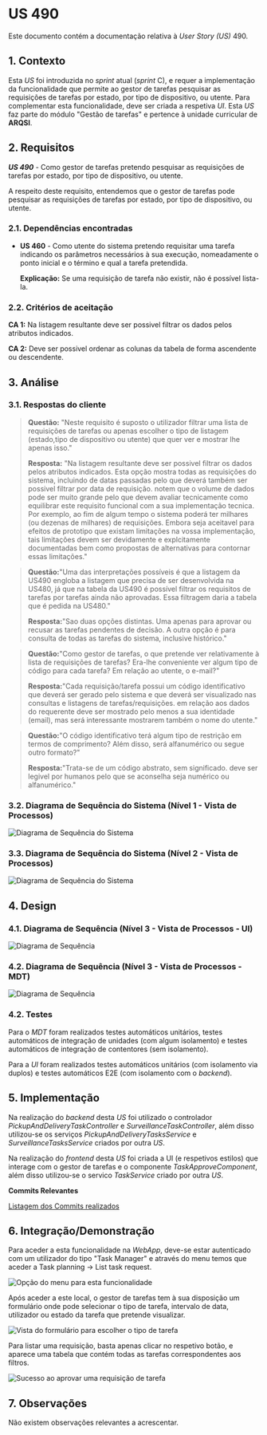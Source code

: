 # US 490

Este documento contém a documentação relativa à *User Story (US)* 490.

## 1. Contexto

Esta *US* foi introduzida no *sprint* atual (*sprint* C), e requer a implementação da funcionalidade que permite ao gestor de tarefas pesquisar as requisições de tarefas por estado,
por tipo de dispositivo, ou utente.
Para complementar esta funcionalidade, deve ser criada a respetiva *UI*.
Esta *US* faz parte do módulo "Gestão de tarefas" e pertence à unidade curricular de **ARQSI**.

## 2. Requisitos

***US 490*** - Como gestor de tarefas pretendo pesquisar as requisições de tarefas por estado, por tipo de dispositivo, ou utente.

A respeito deste requisito, entendemos que o gestor de tarefas pode pesquisar as requisições de tarefas por estado,
por tipo de dispositivo, ou utente.

### 2.1. Dependências encontradas

- **US 460** - Como utente do sistema pretendo requisitar uma tarefa indicando os parâmetros necessários à sua execução, 
nomeadamente o ponto inicial e o término e qual a tarefa pretendida.

  **Explicação:** Se uma requisição de tarefa não existir, não é possível lista-la.
    
### 2.2. Critérios de aceitação

**CA 1:** Na listagem resultante deve ser possivel filtrar os dados pelos atributos indicados.

**CA 2:** Deve ser possivel ordenar as colunas da tabela de forma ascendente ou descendente.

## 3. Análise

### 3.1. Respostas do cliente

>**Questão:** "Neste requisito é suposto o utilizador filtrar uma lista de requisições de tarefas ou apenas escolher o tipo de listagem (estado,tipo de dispositivo ou utente) que quer ver e mostrar lhe apenas isso."
>
>**Resposta:** "Na listagem resultante deve ser possivel filtrar os dados pelos atributos indicados. Esta opção mostra todas as requisições do sistema, incluindo de datas passadas pelo que deverá também ser possivel 
> filtrar por data de requisição.
> notem que o volume de dados pode ser muito grande pelo que devem avaliar tecnicamente como equilibrar este requisito funcional com a sua implementação tecnica. Por exemplo, ao fim de algum tempo o sistema poderá 
> ter milhares (ou dezenas de milhares) de requisições. Embora seja aceitavel para efeitos de prototipo que existam limitações na vossa implementação, tais limitações devem ser devidamente e explcitamente 
> documentadas bem como propostas de alternativas para contornar essas limitações."

>**Questão:**"Uma das interpretações possíveis é que a listagem da US490 engloba a listagem que precisa de ser desenvolvida na US480, já que na tabela da US490 é possível filtrar os requisitos de tarefas por tarefas 
> ainda não aprovadas. Essa filtragem daria a tabela que é pedida na US480."
>
>**Resposta:**"Sao duas opções distintas. Uma apenas para aprovar ou recusar as tarefas pendentes de decisão. A outra opção é para consulta de todas as tarefas do sistema, inclusive histórico."

>**Questão:**"Como gestor de tarefas, o que pretende ver relativamente à lista de requisições de tarefas?
> Era-lhe conveniente ver algum tipo de código para cada tarefa?
> Em relação ao utente, o e-mail?"
>
>**Resposta:**"Cada requisição/tarefa possui um código identificativo que deverá ser gerado pelo sistema e que deverá ser visualizado nas consultas e listagens de tarefas/requisições. em relação aos dados do 
> requerente deve ser mostrado pelo menos a sua identidade (email), mas será interessante mostrarem também o nome do utente."

>**Questão:**"O código identificativo terá algum tipo de restrição em termos de comprimento? Além disso, será alfanumérico ou segue outro formato?"
>
>**Resposta:**"Trata-se de um código abstrato, sem significado. deve ser legivel por humanos pelo que se aconselha seja numérico ou alfanumérico."

### 3.2. Diagrama de Sequência do Sistema (Nível 1 - Vista de Processos)

![Diagrama de Sequência do Sistema](IMG/system-sequence-diagram-level-1.svg)

### 3.3. Diagrama de Sequência do Sistema (Nível 2 - Vista de Processos)

![Diagrama de Sequência do Sistema](IMG/system-sequence-diagram-level-2.svg)

## 4. Design

### 4.1. Diagrama de Sequência (Nível 3 - Vista de Processos - UI)

![Diagrama de Sequência](IMG/sequence-diagram-UI-level-3.svg)

### 4.2. Diagrama de Sequência (Nível 3 - Vista de Processos - MDT)

![Diagrama de Sequência](IMG/sequence-diagram-MDT-level-3.svg)

### 4.2. Testes

Para o *MDT* foram realizados testes automáticos unitários, testes automáticos de integração de unidades (com algum isolamento) e
testes automáticos de integração de contentores (sem isolamento).

Para a *UI* foram realizados testes automáticos unitários (com isolamento via duplos) e testes automáticos E2E (com isolamento 
com o *backend*).

## 5. Implementação

Na realização do *backend* desta *US* foi utilizado o controlador *PickupAndDeliveryTaskController* e *SurveillanceTaskController*, 
além disso utilizou-se os serviços *PickupAndDeliveryTasksService* e *SurveillanceTasksService* criados por outra *US*.

Na realização do *frontend* desta *US* foi criada a UI (e respetivos estilos) que interage com o gestor de tarefas e o componente *TaskApproveComponent*,
além disso utilizou-se o servico *TaskService* criado por outra *US*.

**Commits Relevantes**

[Listagem dos Commits realizados](https://1191296gg.atlassian.net/browse/S50-79)

## 6. Integração/Demonstração

Para aceder a esta funcionalidade na *WebApp*, deve-se estar autenticado com um utilizador do tipo "Task Manager" e através
do menu temos que aceder a Task planning -> List task request.

![Opção do menu para esta funcionalidade](IMG/menu_option.png)

Após aceder a este local, o gestor de tarefas tem à sua disposição um formulário onde pode selecionar o tipo de tarefa, intervalo de data, utilizador ou estado da tarefa
que pretende visualizar.

![Vista do formulário para escolher o tipo de tarefa](IMG/initial_view.png)

Para listar uma requisição, basta apenas clicar no respetivo botão, e aparece uma tabela que contém todas as tarefas correspondentes aos filtros.

![Sucesso ao aprovar uma requisição de tarefa](IMG/successful_listing.png)

## 7. Observações

Não existem observações relevantes a acrescentar.